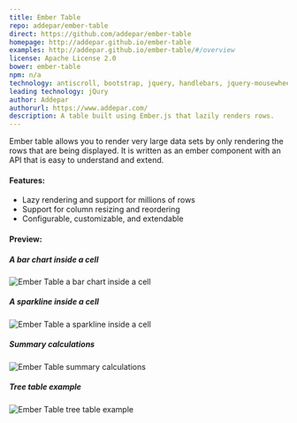 ```yaml
---
title: Ember Table
repo: addepar/ember-table
direct: https://github.com/addepar/ember-table
homepage: http://addepar.github.io/ember-table
examples: http://addepar.github.io/ember-table/#/overview
license: Apache License 2.0
bower: ember-table
npm: n/a
technology: antiscroll, bootstrap, jquery, handlebars, jquery-mousewheel, jquery-ui
leading technology: jQury
author: Addepar
authorurl: https://www.addepar.com/
description: A table built using Ember.js that lazily renders rows.
---
```


Ember table allows you to render very large data sets by only rendering the rows that are being displayed.
It is written as an ember component with an API that is easy to understand and extend.

#### Features:

* Lazy rendering and support for millions of rows
* Support for column resizing and reordering
* Configurable, customizable, and extendable

#### Preview:

##### A bar chart inside a cell
![Ember Table a bar chart inside a cell](/images/libraries/ember-table/ember-table-bar-data-example.png "Ember Table a bar chart inside a cell")

##### A sparkline inside a cell
![Ember Table a sparkline inside a cell](/images/libraries/ember-table/ember-table-sparkline-feature.png "Ember Table a sparkline inside a cell")

##### Summary calculations
![Ember Table summary calculations](/images/libraries/ember-table/ember-table-total-feature.png "Ember Table summary calculations")

##### Tree table example
![Ember Table tree table example](/images/libraries/ember-table/ember-table-tree-table-example.png "Ember Table tree table example")
